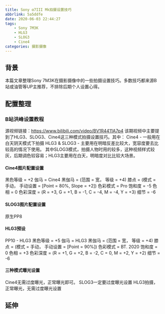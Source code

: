 ```yaml
---
title: Sony α7III Mk拍摄设置技巧
abbrlink: 5a5ddfe
date: 2020-06-03 22:44:27
tags:
    - Sony 7M3K
    - HLG3
    - SLOG3
    - Cine4
categories: 摄影摄像
---
```


## 背景
本篇文章整理Sony 7M3K在摄影摄像中的一些拍摄设置技巧。多数技巧都来源B站或油管等UP主推荐，不排除后期个人设置心得。

## 配置整理
### B站洪峰设置教程
源视频链接：https://www.bilibili.com/video/BV1R4411A7p4
该期视频中主要提到了HLG3、SLOG3、Cine4这三种模式拍摄设置技巧。其中：
Cine4 - 一般用在白天阴天模式下拍摄
HLG3 & SLOG3 - 主要用在明暗反差比较大，宽容度要去比较高的情况下使用。
其中SLOG3模式，拍摄人物时用的较多，这种视频样式较灰，后期调色较容易；HLG3主要用在白天，明暗度对比比较大场景。
#### Cine4图片配置设置
黑色等级 = +2
伽马 = Cine4
黑伽马 = (范围 = 宽， 等级 = +4)
膝点 = (模式 = 手动， 手动设置 = [Point = 80%, Slope = +2])
色彩模式 = Pro
饱和度 = -5
色相 = 0
色彩深度 = (R = +3, G = +1, B = -1, C = -4, M = -4, Y = +3)
细节 = -6
#### SLOG3图片配置设置
原生PP8
#### HLG3预设
PP10 - HLG3
黑色等级 = +5
伽马 = HLG3
黑伽马 = (范围 = 宽， 等级 = +4)
膝点 = (模式 = 手动， 手动设置 = [Point = 90%])
色彩模式 = BT. 2020
饱和度 = 0
色相 = +3
色彩深度 = (R = +1, G = +2, B = -2, C = 0, M = +2, Y = +2)
细节 = -6

#### 三种模式曝光设置
Cine4无需过度曝光，正常曝光即可。
SLOG3一定要过度曝光设置
HLG3拍摄，正常曝光，无需过度曝光设置

## 延伸
